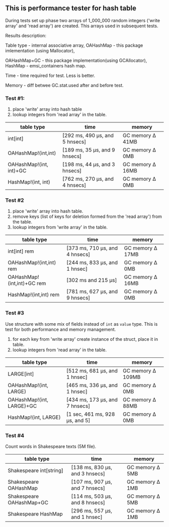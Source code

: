 ## This is performance tester for hash table ##

During tests set up phase two arrays of 1_000_000 random integers
('write array' and 'read array') are created. This arrays used in subsequent tests.

Results description:

Table type - internal associative array, OAHashMap - this package imlementation (using Mallocator),

OAHashMap+GC - this package implementation(using GCAllocator), HashMap - emsi_containers hash map.

Time - time required for test. Less is better.

Memory - diff betwee GC.stat.used after and before test.

### Test #1: ###

1. place 'write' array into hash table
1. lookup integers from 'read array' in the table.

| table type               | time                          | memory            |
|--------------------------|-------------------------------|-------------------|
|int[int]                  | [292 ms, 490 μs, and 5 hnsecs]|  GC memory Δ 41MB |
|OAHashMap!(int,int)       | [189 ms, 35 μs, and 9 hnsecs] |  GC memory Δ 0MB  |
|OAHashMap!(int, int)+GC   | [198 ms, 44 μs, and 3 hnsecs] |  GC memory Δ 16MB |
|HashMap!(int, int)        | [762 ms, 270 μs, and 4 hnsecs]|  GC memory Δ 0MB  |


### Test #2 ###
1. place 'write' array into hash table.
1. remove keys (list of keys for deletion formed from the 'read array') from the table.
1. lookup integers from 'write array' in the table.


| table type               | time                          | memory            |
|--------------------------|-------------------------------|-------------------|
|int[int] rem              | [373 ms, 710 μs, and 4 hnsecs]|  GC memory Δ 17MB |
|OAHashMap!(int,int) rem   | [244 ms, 833 μs, and 1 hnsec] |  GC memory Δ 0MB  |
|OAHashMap!(int,int)+GC rem| [302 ms and 215 μs]           |  GC memory Δ 16MB |
|HashMap!(int,int) rem     | [781 ms, 627 μs, and 9 hnsecs]|  GC memory Δ 0MB  |

### Test #3 ###

Use structure with some mix of fields instead of `int` as `value` type.
This is test for both performance and memory management.

1. for each key from 'write array' create instance of the struct, place it in table.
1. lookup integers from 'read array' in the table.

| table type               | time                          | memory            |
|--------------------------|-------------------------------|-------------------|
|LARGE[int]                | [512 ms, 681 μs, and 1 hnsec] |  GC memory Δ 109MB|
|OAHashMap!(int, LARGE)    | [465 ms, 336 μs, and 1 hnsec] |  GC memory Δ 0MB  |
|OAHashMap!(int, LARGE)+GC | [434 ms, 173 μs, and 7 hnsecs]|  GC memory Δ 88MB |
|HashMap!(int, LARGE)      | [1 sec, 461 ms, 928 μs, and 5]|  GC memory Δ 0MB  |

### Test #4 ###

Count words in Shakespeare texts (5M file).

| table type               | time                          | memory            |
|--------------------------|-------------------------------|-------------------|
|Shakespeare int[string]   | [138 ms, 830 μs, and 3 hnsecs]|  GC memory Δ 5MB  |
|Shakespeare OAHashMap     | [107 ms, 907 μs, and 7 hnsecs]|  GC memory Δ 1MB  |
|Shakespeare OAHashMap+GC  | [114 ms, 503 μs, and 8 hnsecs]|  GC memory Δ 5MB  |
|Shakespeare HashMap       | [296 ms, 557 μs, and 1 hnsec] |  GC memory Δ 1MB  |
